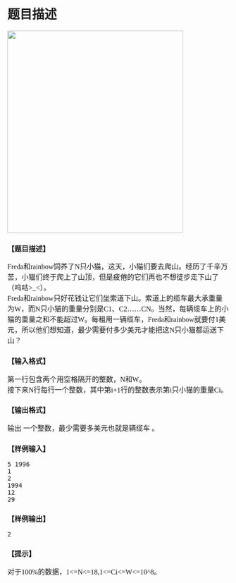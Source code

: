 # 题目描述


<span style="font-family:&#39;Microsoft YaHei&#39;;font-size:16px;"><img src="/upload/image/20121022/20121022094901_56018.png" alt="" height="459" width="399"/><br/>
</span> 
<h3>
<span style="font-family:&#39;Microsoft YaHei&#39;;font-size:16px;">【题目描述】</span> 
</h3>
<p>
<span style="font-family:&#39;Microsoft YaHei&#39;;font-size:16px;">Freda和rainbow饲养了N只小猫，这天，小猫们要去爬山。经历了千辛万苦，小猫们终于爬上了山顶，但是疲倦的它们再也不想徒步走下山了（呜咕&gt;_&lt;）。<br/>
Freda和rainbow只好花钱让它们坐索道下山。索道上的缆车最大承重量为W，而N只小猫的重量分别是C1、C2……CN。当然，每辆缆车上的小猫的重量之和不能超过W。每租用一辆缆车，Freda和rainbow就要付1美元，所以他们想知道，最少需要付多少美元才能把这N只小猫都运送下山？<br/>
</span> 
</p>
<h3>
<span style="font-family:&#39;Microsoft YaHei&#39;;font-size:16px;">【输入格式】</span> 
</h3>
<p>
<span style="font-family:&#39;Microsoft YaHei&#39;;font-size:16px;">第一行包含两个用空格隔开的整数，N和W。<br/>
接下来N行每行一个整数，其中第i+1行的整数表示第i只小猫的重量Ci。<br/>
</span> 
</p>
<h3>
<span style="font-family:&#39;Microsoft YaHei&#39;;font-size:16px;">【输出格式】</span> 
</h3>
<p>
<span style="font-family:&#39;Microsoft YaHei&#39;;font-size:16px;">输出 一个整数，最少需要多美元也就是辆缆车 。</span> 
</p>
<h3>
<span style="font-family:&#39;Microsoft YaHei&#39;;font-size:16px;">【样例输入】</span> 
</h3>
<pre><span></span>5 1996
1
2
1994
12
29 <span></span></pre>
<h3>
<span style="font-family:&#39;Microsoft YaHei&#39;;font-size:16px;">【样例输出】</span> 
</h3>
<pre>2</pre>
<h3>
<span style="font-family:&#39;Microsoft YaHei&#39;;font-size:16px;">【提示】</span> 
</h3>
<p>
<span style="font-family:&#39;Microsoft YaHei&#39;;font-size:16px;">对于100%的数据，1&lt;=N&lt;=18,1&lt;=Ci&lt;=W&lt;=10^8。</span> 
</p>
